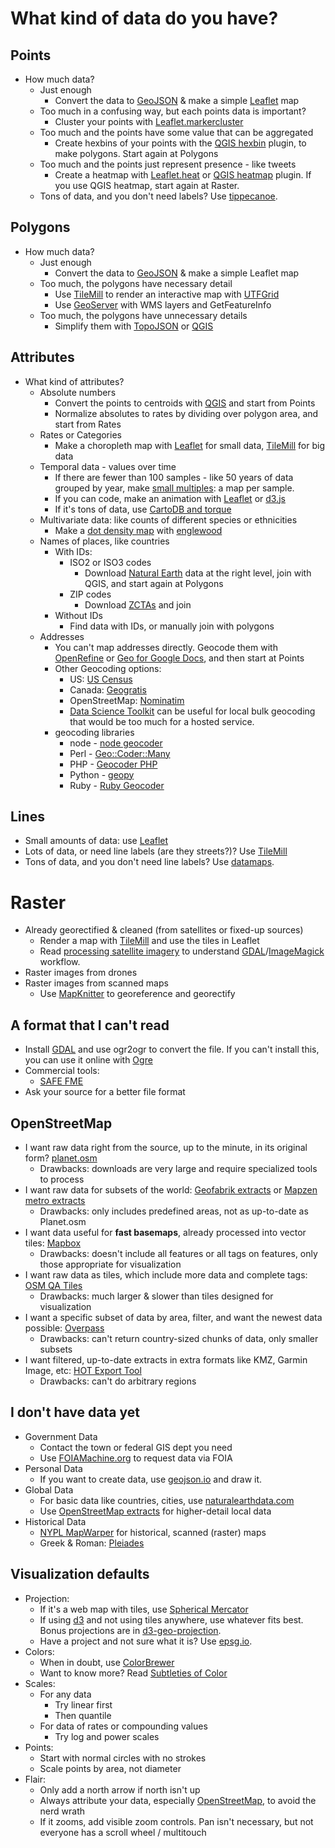 # What kind of data do you have?

## Points

- How much data?
  - Just enough
    - Convert the data to [GeoJSON](http://geojson.org/) & make a simple [Leaflet](http://leafletjs.com/) map
  - Too much in a confusing way, but each points data is important?
    - Cluster your points with [Leaflet.markercluster](https://github.com/Leaflet/Leaflet.markercluster)
  - Too much and the points have some value that can be aggregated
    - Create hexbins of your points with the [QGIS hexbin](https://www.mapbox.com/blog/binning-alternative-point-maps/) plugin, to make
      polygons. Start again at Polygons
  - Too much and the points just represent presence - like tweets
    - Create a heatmap with [Leaflet.heat](https://github.com/Leaflet/Leaflet.heat) or [QGIS heatmap](http://qgis.spatialthoughts.com/2012/07/tutorial-making-heatmaps-using-qgis-and.html) plugin. If you
      use QGIS heatmap, start again at Raster.
  - Tons of data, and you don't need labels? Use [tippecanoe](https://github.com/mapbox/tippecanoe).

## Polygons

- How much data?
  - Just enough
    - Convert the data to [GeoJSON](http://geojson.org/) & make a simple Leaflet map
  - Too much, the polygons have necessary detail
    - Use [TileMill](https://www.mapbox.com/tilemill/) to render an interactive map with [UTFGrid](https://www.mapbox.com/developers/utfgrid/)
    - Use [GeoServer](http://geoserver.org/) with WMS layers and GetFeatureInfo
  - Too much, the polygons have unnecessary details
    - Simplify them with [TopoJSON](https://github.com/mbostock/topojson) or [QGIS](http://www.qgis.org/)

## Attributes

- What kind of attributes?
  - Absolute numbers
    - Convert the points to centroids with [QGIS](http://www.qgis.org/) and start from Points
    - Normalize absolutes to rates by dividing over polygon area,
      and start from Rates
  - Rates or Categories
    - Make a choropleth map with [Leaflet](http://leafletjs.com/) for small data, [TileMill](https://www.mapbox.com/tilemill/)
      for big data
  - Temporal data - values over time
    - If there are fewer than 100 samples - like 50 years of data grouped by year, make [small multiples](http://www.nytimes.com/interactive/2012/07/20/us/drought-footprint.html): a map per sample.
    - If you can code, make an animation with [Leaflet](http://leafletjs.com/) or [d3.js](http://d3js.org/)
    - If it's tons of data, use [CartoDB and torque](http://blog.cartodb.com/post/66687861735/torque-is-live-try-it-on-your-cartodb-maps-today)
  - Multivariate data: like counts of different species or ethnicities
    - Make a [dot density map](http://demographics.coopercenter.org/DotMap/index.html) with [englewood](https://github.com/newsapps/englewood)
  - Names of places, like countries
    - With IDs:
      - ISO2 or ISO3 codes
        - Download [Natural Earth](http://www.naturalearthdata.com/) data at the right level, join with QGIS,
          and start again at Polygons
      - ZIP codes
        - Download [ZCTAs](https://www.census.gov/geo/reference/zctas.html) and join
    - Without IDs
      - Find data with IDs, or manually join with polygons
  - Addresses
    - You can't map addresses directly. Geocode them with [OpenRefine](http://openrefine.org/) or
      [Geo for Google Docs](https://www.mapbox.com/geo-for-google-docs/), and then start at Points
    - Other Geocoding options:
      - US: [US Census](http://geocoding.geo.census.gov/geocoder/Geocoding_Services_API.pdf)
      - Canada: [Geogratis](http://geogratis.gc.ca/site/eng/geoloc)
      - OpenStreetMap: [Nominatim](http://nominatim.openstreetmap.org/)
      - [Data Science Toolkit](https://github.com/petewarden/dstk) can be useful for local bulk geocoding that would be too much for a hosted service.
    - geocoding libraries
      - node - [node geocoder](http://nchaulet.github.io/node-geocoder/)
      - Perl - [Geo::Coder::Many](https://metacpan.org/pod/Geo::Coder::Many)
      - PHP - [Geocoder PHP](http://geocoder-php.org)
      - Python - [geopy](https://github.com/geopy/geopy)
      - Ruby - [Ruby Geocoder](http://www.rubygeocoder.com)

## Lines

- Small amounts of data: use [Leaflet](http://leafletjs.com/)
- Lots of data, or need line labels (are they streets?)? Use [TileMill](https://www.mapbox.com/tilemill/)
- Tons of data, and you don't need line labels? Use [datamaps](https://github.com/ericfischer/datamaps).

# Raster

- Already georectified & cleaned (from satellites or fixed-up sources)
  - Render a map with [TileMill](https://www.mapbox.com/tilemill/) and use the tiles in Leaflet
  - Read [processing satellite imagery](https://www.mapbox.com/foundations/processing-satellite-imagery/) to understand [GDAL](http://www.gdal.org/)/[ImageMagick](http://www.imagemagick.org/) workflow.
- Raster images from drones
- Raster images from scanned maps
  - Use [MapKnitter](http://mapknitter.org/) to georeference and georectify

## A format that I can't read

- Install [GDAL](http://www.gdal.org/) and use ogr2ogr to convert the file. If you can't install
  this, you can use it online with [Ogre](http://ogre.adc4gis.com/)
- Commercial tools:
  - [SAFE FME](http://www.safe.com/)
- Ask your source for a better file format

## OpenStreetMap

- I want raw data right from the source, up to the minute, in its original form? [planet.osm](http://planet.openstreetmap.org/)
  - Drawbacks: downloads are very large and require specialized tools to process
- I want raw data for subsets of the world: [Geofabrik extracts](http://www.geofabrik.de/data/download.html) or [Mapzen metro extracts](https://mapzen.com/data/metro-extracts/)
  - Drawbacks: only includes predefined areas, not as up-to-date as Planet.osm
- I want data useful for **fast basemaps**, already processed into vector tiles: [Mapbox](https://mapbox.com/)
  - Drawbacks: doesn't include all features or all tags on features, only those appropriate for visualization
- I want raw data as tiles, which include more data and complete tags: [OSM QA Tiles](http://osmlab.github.io/osm-qa-tiles/)
  - Drawbacks: much larger & slower than tiles designed for visualization
- I want a specific subset of data by area, filter, and want the newest data possible: [Overpass](http://wiki.openstreetmap.org/wiki/Overpass_API)
  - Drawbacks: can't return country-sized chunks of data, only smaller subsets
- I want filtered, up-to-date extracts in extra formats like KMZ, Garmin Image, etc: [HOT Export Tool](http://export.hotosm.org/en/)
  - Drawbacks: can't do arbitrary regions
 

## I don't have data yet

- Government Data
  - Contact the town or federal GIS dept you need
  - Use [FOIAMachine.org](https://www.foiamachine.org/) to request data via FOIA
- Personal Data
  - If you want to create data, use [geojson.io](http://geojson.io/) and draw it.
- Global Data
  - For basic data like countries, cities, use [naturalearthdata.com](http://www.naturalearthdata.com/)
  - Use [OpenStreetMap extracts](https://mapzen.com/metro-extracts/) for higher-detail local data
- Historical Data
  - [NYPL MapWarper](http://maps.nypl.org/) for historical, scanned (raster) maps
  - Greek & Roman: [Pleiades](http://pleiades.stoa.org/home)

## Visualization defaults

- Projection:
  - If it's a web map with tiles, use [Spherical Mercator](http://epsg.io/3857)
  - If using [d3](http://d3js.org/) and not using tiles anywhere, use whatever fits best. Bonus projections are in [d3-geo-projection](https://github.com/d3/d3-geo-projection).
  - Have a project and not sure what it is? Use [epsg.io](http://epsg.io/3857).
- Colors:
  - When in doubt, use [ColorBrewer](http://colorbrewer2.org/)
  - Want to know more? Read [Subtleties of Color](http://earthobservatory.nasa.gov/blogs/elegantfigures/2013/08/05/subtleties-of-color-part-1-of-6/)
- Scales:
  - For any data
    - Try linear first
    - Then quantile
  - For data of rates or compounding values
    - Try log and power scales
- Points:
  - Start with normal circles with no strokes
  - Scale points by area, not diameter
- Flair:
  - Only add a north arrow if north isn't up
  - Always attribute your data, especially [OpenStreetMap](http://www.openstreetmap.org/), to avoid the nerd wrath
  - If it zooms, add visible zoom controls. Pan isn't necessary, but not everyone has a scroll wheel / multitouch
